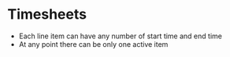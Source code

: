 # Timesheets
* Each line item can have any number of start time and end time
* At any point there can be only one active item